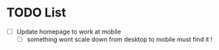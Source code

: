 # TODO List

- [ ] Update homepage to work at mobile 
    - [ ] something wont scale down from desktop to mobile must find it ! 
